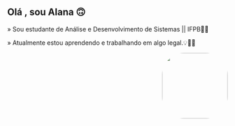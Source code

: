 ## Olá , sou Alana 🙃

 » Sou estudante de Análise e Desenvolvimento de Sistemas || IFPB👩‍💻
 
» Atualmente estou aprendendo e trabalhando em algo legal.💡🕵️‍♀️

 <img src= "https://user-images.githubusercontent.com/86081104/138491455-67213288-1ef1-4457-8d90-7bf695b923fe.png" align = "right" height = "150px" style = "border-radius: 50px;">
